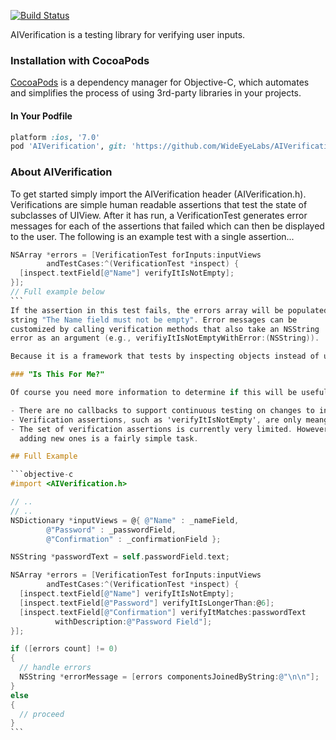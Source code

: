 [![Build
Status](https://travis-ci.org/WideEyeLabs/AIVerification.png)](https://travis-ci.org/WideEyeLabs/AIVerification)


AIVerification is a testing library for verifying user inputs. 

### Installation with CocoaPods

[CocoaPods](http://cocoapods.org) is a dependency manager for
Objective-C, which automates and simplifies the process of using
3rd-party libraries in your projects.

#### In Your Podfile

```ruby
platform :ios, '7.0'
pod 'AIVerification', git: 'https://github.com/WideEyeLabs/AIVerification.git'
```

### About AIVerification

To get started simply import the AIVerification header (AIVerification.h). Verifications are simple human readable assertions that test the state of subclasses of UIView. After it has run, a VerificationTest generates error messages for each of the assertions that failed which can then be displayed to the user. The following is an example test with a single assertion...
````objective-c
NSArray *errors = [VerificationTest forInputs:inputViews 
        andTestCases:^(VerificationTest *inspect) {
  [inspect.textField[@"Name"] verifyItIsNotEmpty];
}];
// Full example below
```
If the assertion in this test fails, the errors array will be populated with the error
string "The Name field must not be empty". Error messages can be
customized by calling verification methods that also take an NSString
error as an argument (e.g., verifiyItIsNotEmptyWithError:(NSString)).

Because it is a framework that tests by inspecting objects instead of using subclassing, AIVerification plays well with any UIView subclasses you may want to include in your project (try [JVFloatLabeledTextField](https://github.com/jverdi/JVFloatLabeledTextField)).

### "Is This For Me?"

Of course you need more information to determine if this will be useful to you. Here are some points about AIVerification to consider.

- There are no callbacks to support continuous testing on changes to inputs (try [TSValidatedTextField](https://github.com/appunite/TSValidatedTextField))
- Verification assertions, such as 'verifyItIsNotEmpty', are only meangingful when called from within a test block (they currently have a void return).
- The set of verification assertions is currently very limited. However,
  adding new ones is a fairly simple task.

## Full Example

```objective-c
#import <AIVerification.h>

// ..
// ..
NSDictionary *inputViews = @{ @"Name" : _nameField, 
        @"Password" : _passwordField, 
        @"Confirmation" : _confirmationField };

NSString *passwordText = self.passwordField.text;

NSArray *errors = [VerificationTest forInputs:inputViews 
        andTestCases:^(VerificationTest *inspect) {
  [inspect.textField[@"Name"] verifyItIsNotEmpty];
  [inspect.textField[@"Password"] verifyItIsLongerThan:@6];
  [inspect.textField[@"Confirmation"] verifyItMatches:passwordText 
          withDescription:@"Password Field"];
}];

if ([errors count] != 0)
{
  // handle errors
  NSString *errorMessage = [errors componentsJoinedByString:@"\n\n"];
}
else
{
  // proceed
}
```



